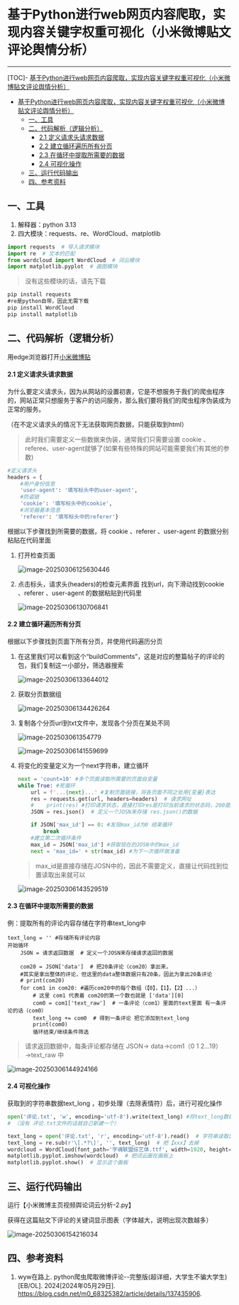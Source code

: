 # 基于Python进行web网页内容爬取，实现内容关键字权重可视化（小米微博贴文评论舆情分析）

------

[TOC]- [基于Python进行web网页内容爬取，实现内容关键字权重可视化（小米微博贴文评论舆情分析）](#基于python进行web网页内容爬取实现内容关键字权重可视化小米微博贴文评论舆情分析)
- [基于Python进行web网页内容爬取，实现内容关键字权重可视化（小米微博贴文评论舆情分析）](#基于python进行web网页内容爬取实现内容关键字权重可视化小米微博贴文评论舆情分析)
  - [一、工具](#一工具)
  - [二、代码解析（逻辑分析）](#二代码解析逻辑分析)
      - [2.1 定义请求头请求数据](#21-定义请求头请求数据)
      - [2.2 建立循环遍历所有分页](#22-建立循环遍历所有分页)
      - [2.3 在循环中提取所需要的数据](#23-在循环中提取所需要的数据)
      - [2.4 可视化操作](#24-可视化操作)
  - [三、运行代码输出](#三运行代码输出)
  - [四、参考资料](#四参考资料)




## 一、工具

1. 解释器：python 3.13
2. 四大模块：requests、re、WordCloud、matplotlib

```python
import requests  # 导入请求模块
import re  # 文本的匹配
from wordcloud import WordCloud  # 词云模块
import matplotlib.pyplot  # 画图模块
```

> 没有这些模块的话，请先下载

```cmd
pip install requests
#re是python自带，因此无需下载
pip install WordCloud
pip install matplotlib
```

## 二、代码解析（逻辑分析）

用edge浏览器打开[小米微博贴](https://weibo.com/1771925961/PgmLUCYFa)

#### 2.1 定义请求头请求数据

为什么要定义请求头，因为从网站的设置初衷，它是不想服务于我们的爬虫程序的，网站正常只想服务于客户的访问服务，那么我们要将我们的爬虫程序伪装成为正常的服务。

（在不定义请求头的情况下无法获取网页数据，只能获取到html）

> 此时我们需要定义一些数据来伪装，通常我们只需要设置 cookie 、referee、user-agent就够了(如果有些特殊的网站可能需要我们有其他的参数) 

```python
#定义请求头
headers = {
    #用户身份信息
    'user-agent': '填写标头中的user-agent',
    #防盗链
    'cookie': '填写标头中的cookie',
    #浏览器基本信息
    'referer': '填写标头中的referer'}
```

根据以下步骤找到所需要的数据，将 cookie 、referer 、user-agent 的数据分别粘贴在代码里面

1. 打开检查页面

   ![image-20250306125630446](https://cdn.jsdelivr.net/gh/zaq12310/cloud-image-hosting/Typora%20img/202503061256830.png)

2. 点击标头，请求头(headers)的检查元素界面 找到url，向下滑动找到cookie 、referer 、user-agent 的数据粘贴到代码里

   ![image-20250306130706841](https://cdn.jsdelivr.net/gh/zaq12310/cloud-image-hosting/Typora%20img/202503061307398.png)

#### 2.2 建立循环遍历所有分页

根据以下步骤找到页面下所有分页，并使用代码遍历分页

1. 在这里我们可以看到这个“buildComments”，这是对应的整篇帖子的评论的包，我们复制这一小部分，筛选器搜索

   ![image-20250306133644012](https://cdn.jsdelivr.net/gh/zaq12310/cloud-image-hosting/Typora%20img/202503061336331.png)

2. 获取分页数据组

   ![image-20250306134426264](https://cdn.jsdelivr.net/gh/zaq12310/cloud-image-hosting/Typora%20img/202503061344129.png)

3. 复制各个分页url到txt文件中，发现各个分页在某处不同

   ![image-202503061354779](https://cdn.jsdelivr.net/gh/zaq12310/cloud-image-hosting/Typora%20img/202503061354779.png)

   ![image-20250306141559699](https://cdn.jsdelivr.net/gh/zaq12310/cloud-image-hosting/Typora%20img/202503061416989.png)

4. 将变化的变量定义为一个next字符串，建立循环

   ```python
   next = 'count=10' #多个页面读取所需要的页面自变量
   while True: #死循环
       url = f'...{next}...' #复制页面链接，将各页面不同之处用{变量}表达
       res = requests.get(url, headers=headers)  # 请求网址
       #    print(res) #打印请求状态，直接打印res是打印当前请求的状态码，200是成功，404是错误
       JSON = res.json()  # 定义一个JOSN来存储 res.json()的数据
   
       if JSON['max_id'] == 0: #发现max_id为0 结束循环
           break
       #建立第二次循环条件
       max_id = JSON['max_id'] #获取现在的JOSN中的max_id
       next = 'max_id=' + str(max_id) #为下一次循环做准备
   ```

   > max_id是直接存储在JOSN中的，因此不需要定义，直接让代码找到位置读取出来就可以

   ![image-20250306143529519](https://cdn.jsdelivr.net/gh/zaq12310/cloud-image-hosting/Typora%20img/202503061435686.png)

#### 2.3 在循环中提取所需要的数据

例：提取所有的评论内容存储在字符串text_long中

```
text_long = '' #存储所有评论内容
开始循环
    JSON = 请求返回数据  # 定义一个JOSN来存储请求返回的数据

    com20 = JSON['data']  # 把20条评论（com20）拿出来，
    #其实是拿出整体的评论，但这里的data整体数据只有20条，因此为拿出20条评论
    # print(com20)
    for com1 in com20: #遍历com20中的每个数组（【0】，【1】，【2】...）
        # 这里 com1 代表着 com20的第一个数也就是 ['data'][0]
        com0 = com1['text_raw']  # 一条评论（com1）里面的text里面 有一条评论的话（com0）
        text_long += com0  # 得到一条评论 把它添加到text_long
        print(com0)
        循环结束/继续条件筛选
```

> 请求返回数据中，每条评论都存储在 JSON→ data→com1（0 1 2...19）→text_raw 中

![image-20250306144924166](https://cdn.jsdelivr.net/gh/zaq12310/cloud-image-hosting/Typora%20img/202503061449819.png)

#### 2.4 可视化操作

获取到的字符串数据text_long ，初步处理（去除表情符）后，进行可视化操作

```python
open('评论.txt', 'w', encoding='utf-8').write(text_long) #将text_long数据写入 评论.txt文件中
# （没有 评论.txt文件的话就自己新建一个）

text_long = open('评论.txt', 'r', encoding='utf-8').read()  # 字符串读取出来
text_long = re.sub(r'\[.*?\]', '', text_long)  # 把【xxx】去掉
wordcloud = WordCloud(font_path='字魂联盟综艺体.ttf', width=1920, height=1080, background_color='white').generate(text_long) #建立词云
matplotlib.pyplot.imshow(wordcloud)  # 把词云画在画板上
matplotlib.pyplot.show()  # 显示这个画板
```

## 三、运行代码输出

运行【小米微博主页视频舆论词云分析-2.py】

获得在这篇贴文下评论的关键词显示图表（字体越大，说明出现次数越多）

![image-20250306154216034](https://cdn.jsdelivr.net/gh/zaq12310/cloud-image-hosting/Typora%20img/202503061542212.png)

## 四、参考资料

1. wyw在路上. python爬虫爬取微博评论--完整版(超详细，大学生不骗大学生)[EB/OL]. 2024[2024年05月29日]. https://blog.csdn.net/m0_68325382/article/details/137435906.
